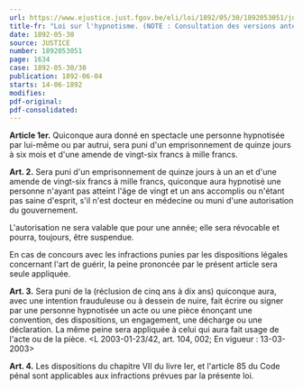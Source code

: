 ```yaml
---
url: https://www.ejustice.just.fgov.be/eli/loi/1892/05/30/1892053051/justel
title-fr: "Loi sur l'hypnotisme. (NOTE : Consultation des versions antérieures à partir du 01-01-1990 et mise à jour au 13-03-2003)."
date: 1892-05-30
source: JUSTICE
number: 1892053051
page: 1634
case: 1892-05-30/30
publication: 1892-06-04
starts: 14-06-1892
modifies:
pdf-original:
pdf-consolidated:
---
```


**Article 1er.** Quiconque aura donné en spectacle une personne hypnotisée par lui-même ou par autrui, sera puni d'un emprisonnement de quinze jours à six mois et d'une amende de vingt-six francs à mille francs.

**Art. 2.** Sera puni d'un emprisonnement de quinze jours à un an et d'une amende de vingt-six francs à mille francs, quiconque aura hypnotisé une personne n'ayant pas atteint l'âge de vingt et un ans accomplis ou n'étant pas saine d'esprit, s'il n'est docteur en médecine ou muni d'une autorisation du gouvernement.

L'autorisation ne sera valable que pour une année; elle sera révocable et pourra, toujours, être suspendue.

En cas de concours avec les infractions punies par les dispositions légales concernant l'art de guérir, la peine prononcée par le présent article sera seule appliquée.

**Art. 3.** Sera puni de la (réclusion de cinq ans à dix ans) quiconque aura, avec une intention frauduleuse ou à dessein de nuire, fait écrire ou signer par une personne hypnotisée un acte ou une pièce énonçant une convention, des dispositions, un engagement, une décharge ou une déclaration. La même peine sera appliquée à celui qui aura fait usage de l'acte ou de la pièce. <L 2003-01-23/42, art. 104, 002;  En vigueur :  13-03-2003>

**Art. 4.** Les dispositions du chapitre VII du livre Ier, et l'article 85 du Code pénal sont applicables aux infractions prévues par la présente loi.
